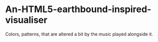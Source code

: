 # An-HTML5-earthbound-inspired-visualiser
Colors, patterns, that are altered a bit by the music played alongside it.
